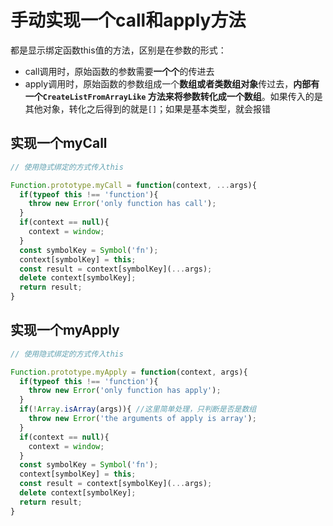 # 手动实现一个call和apply方法
都是显示绑定函数this值的方法，区别是在参数的形式：
- call调用时，原始函数的参数需要**一个个**的传进去
- apply调用时，原始函数的参数组成一个**数组或者类数组对象**传过去，**内部有一个`CreateListFromArrayLike` 方法来将参数转化成一个数组**。如果传入的是其他对象，转化之后得到的就是`[]`；如果是基本类型，就会报错

## 实现一个myCall
```js
// 使用隐式绑定的方式传入this

Function.prototype.myCall = function(context, ...args){
  if(typeof this !== 'function'){
    throw new Error('only function has call');
  }
  if(context == null){
    context = window;
  }
  const symbolKey = Symbol('fn');
  context[symbolKey] = this;
  const result = context[symbolKey](...args);
  delete context[symbolKey];
  return result;
}
```

## 实现一个myApply

```js
// 使用隐式绑定的方式传入this

Function.prototype.myApply = function(context, args){
  if(typeof this !== 'function'){
    throw new Error('only function has apply');
  }
  if(!Array.isArray(args)){ //这里简单处理，只判断是否是数组
    throw new Error('the arguments of apply is array');  
  }
  if(context == null){
    context = window;
  }
  const symbolKey = Symbol('fn');
  context[symbolKey] = this;
  const result = context[symbolKey](...args);
  delete context[symbolKey];
  return result;
}
```


